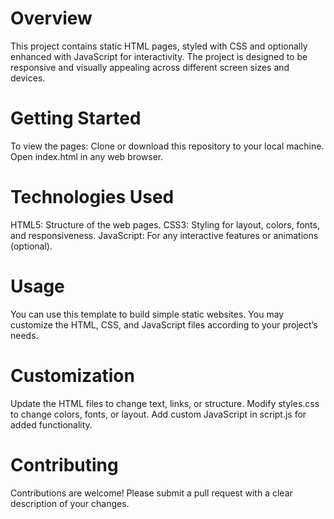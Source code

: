 # Overview
This project contains static HTML pages, styled with CSS and optionally enhanced with JavaScript for interactivity. The project is designed to be responsive and visually appealing across different screen sizes and devices.

# Getting Started
To view the pages:
Clone or download this repository to your local machine.
Open index.html in any web browser.

# Technologies Used
HTML5: Structure of the web pages.
CSS3: Styling for layout, colors, fonts, and responsiveness.
JavaScript: For any interactive features or animations (optional).

# Usage
You can use this template to build simple static websites. You may customize the HTML, CSS, and JavaScript files according to your project’s needs.

# Customization
Update the HTML files to change text, links, or structure.
Modify styles.css to change colors, fonts, or layout.
Add custom JavaScript in script.js for added functionality.

# Contributing
Contributions are welcome! Please submit a pull request with a clear description of your changes.

